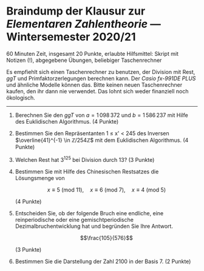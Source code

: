 # Braindump der Klausur zur *Elementaren Zahlentheorie* &mdash; Wintersemester 2020/21

60 Minuten Zeit, insgesamt 20 Punkte, erlaubte Hilfsmittel: Skript mit Notizen (!), abgegebene Übungen, beliebiger Taschenrechner

Es empfiehlt sich einen Taschenrechner zu benutzen, der Division mit Rest, *ggT* und Primfaktorzerlegungen berechnen kann. Der *Casio fx-991DE PLUS* und ähnliche Modelle können das.
Bitte keinen neuen Taschenrechner kaufen, den ihr dann nie verwendet. Das lohnt sich weder finanziell noch ökologisch.

---

1. Berechnen Sie den *ggT* von $a = 1\,098\,372$ und $b = 1\,586\,237$ mit Hilfe des Euklidischen Algorithmus. (4 Punkte)

2. Bestimmen Sie den Repräsentanten 1 ≤ x' < 245 des Inversen $\overline{41}^{-1} \in ℤ/254ℤ$ mit dem Euklidischen Algorithmus. (4 Punkte)

3. Welchen Rest hat $3^{125}$ bei Division durch $13$? (3 Punkte)

4. Bestimmen Sie mit Hilfe des Chinesischen Restsatzes die Lösungsmenge von

   $$x ≡ 5 \text{ (mod }11\text{)},\quad x ≡ 6 \text{ (mod }7\text{)},\quad x ≡ 4 \text{ (mod }5\text{)}$$

   (4 Punkte)

5. Entscheiden Sie, ob der folgende Bruch eine endliche, eine reinperiodische oder eine gemischtperiodische Dezimalbruchentwicklung hat und begründen Sie Ihre Antwort.

   $$\frac{105}{576}$$

   (3 Punkte)

6. Bestimmen Sie die Darstellung der Zahl $2100$ in der Basis $7$. (2 Punkte)